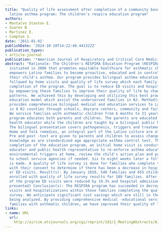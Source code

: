 ```yaml
---
title: "Quality of life assessment after completion of a community based inner city
  latino asthma program: The children's respira education program"
authors:
- Montalvo Stanton E.
- Suarez B.
- Martinez E.
- Compton S.
date: '2011-01-01'
publishDate: '2024-10-10T14:22:49.441322Z'
publication_types:
- article-journal
publication: '*American Journal of Respiratory and Critical Care Medicine*'
abstract: "Rationale: The Children's RESPIRA Education Program (RESPIRA) is a project
  initiated in 2006 that promotes equitable healthcare for asthmatic children. RESPIRA
  empowers Latino families to become proactive, educated and in control of managing
  their child's asthma. Our program provides bilingual asthma education in Spanish/English
  followed by home visits and quality of life survey which each family receives upon
  completion of the program. The goal is to reduce ED visits and hospitalizations
  by empowering these families to improve their quality of life by changing behavior
  patterns. We achieved this by developing and utilizing this best practice medical
  education model which assist the underserved families in NJ. Method(s): Our project
  provides comprehensive bilingual medical and education services to Latino families
  in 8 NJ counties through schools, daycare centers, community and faith based organizations.
  We service families with asthmatic children from 6 months to 21 years of age. The
  program educates both parents and children. The parents are educated by a bilingual
  health educator while the children are taught by a bilingual public health representative.
  The bilingual presentation covers pathogenesis, triggers and treatment of asthma.
  Home and folk remedies, an integral part of the Latino culture are also discussed.
  Pre and post -test are given to parents and children to assess changes in asthma
  knowledge as are standardized age appropriate asthma control test. Three weeks after
  completion of the education program, an initial home visit is conducted by the health
  educator and public health representative to re-enforce asthma education, assess
  environmental triggers at home, review the child's action plan and provide guidance
  to school service agencies if needed. Six to eight weeks later a follow-up visit
  is made. A quality of life survey is done for families who complete the program
  with their consent to determine if there has been a decrease in hospitalizations
  or ED visits. Result(s): By January 2010, 540 families and 655 children have been
  enrolled with quality of life survey results for 109 families. After completion
  of the program ED visits were reduced by 19.3% and hospital admission by 8.3%. (Table
  presented) Conclusion(s): The RESPIRA program has succeeded in decreasing both ED
  visits and hospitalizations within those families completing the quality of life
  survey. We anticipate significant cost savings which are still in the process of
  being analyzed. By providing comprehensive medical -educational services to Latino
  families with asthmatic children, we have improved their quality of life."
links:
- name: URL
  url: 
    http://ajrccm.atsjournals.org/cgi/reprint/183/1_MeetingAbstracts/A1911?sid=3ee452e4-c29f-4dd9-97da-aa07904a6494
---
```

